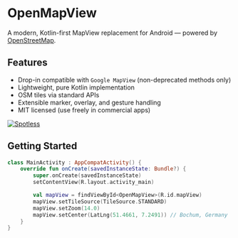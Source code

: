 # OpenMapView

A modern, Kotlin-first MapView replacement for Android — powered by [OpenStreetMap](https://www.openstreetmap.org/).

## Features
- Drop-in compatible with `Google MapView` (non-deprecated methods only)
- Lightweight, pure Kotlin implementation
- OSM tiles via standard APIs
- Extensible marker, overlay, and gesture handling
- MIT licensed (use freely in commercial apps)

[![Spotless](https://github.com/afarber/OpenMapView/actions/workflows/spotless.yml/badge.svg)](https://github.com/afarber/OpenMapView/actions/workflows/spotless.yml)


## Getting Started

```kotlin
class MainActivity : AppCompatActivity() {
    override fun onCreate(savedInstanceState: Bundle?) {
        super.onCreate(savedInstanceState)
        setContentView(R.layout.activity_main)

        val mapView = findViewById<OpenMapView>(R.id.mapView)
        mapView.setTileSource(TileSource.STANDARD)
        mapView.setZoom(14.0)
        mapView.setCenter(LatLng(51.4661, 7.2491)) // Bochum, Germany
    }
}
